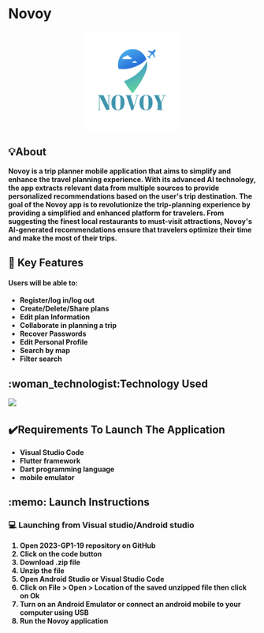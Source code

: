 # Novoy
<p align="center">
   <img src="https://github.com/Reemaalmansour/2023-GP1-19/blob/master/assets/logo.png" alt="Novoy logo" height="200" width="200">
</p>

<h2>💡About </h2>
<p><strong> 
Novoy is a trip planner mobile application that aims to simplify and enhance the travel planning experience. 
With its advanced AI technology, the app extracts relevant data from multiple sources to provide personalized recommendations based on the user's trip destination. 
The goal of the Novoy app is to revolutionize the trip-planning experience by providing a simplified and enhanced platform for travelers. 
From suggesting the finest local restaurants to must-visit attractions, Novoy's AI-generated recommendations ensure that travelers optimize their time and make the most of their trips.
<p> <strong>
  
<h2>🎯 Key Features </h2>
<h4>Users will be able to:</h4>
<ul>
<li> Register/log in/log out</li>
<li>Create/Delete/Share plans</li>
<li> Edit plan Information</li>
<li>Collaborate in planning a trip </li>
<li> Recover Passwords </li>
<li>Edit Personal Profile</li>
<li> Search by map</li>
<li> Filter search</li>
</ul>

<h2>:woman_technologist:Technology Used </h2>
<p>
  <a href="https://skillicons.dev">
    <img src="https://skillicons.dev/icons?i=flutter,dart&theme=light" />
  </a>
   

</p>  
<h2>✔️Requirements To Launch The Application</h2>
<ul>
<li> Visual Studio Code</li>
<li> Flutter framework </li>
<li> Dart programming language </li>
<li> mobile emulator </li>
</ul>
  
<h2>:memo: Launch Instructions</h2>
<h3>💻 Launching from Visual studio/Android studio</h3>
<ol>
<li> Open <strong>2023-GP1-19</strong> repository on GitHub</li>
<li> Click on the <strong> code</strong> button</li>
<li> Download <strong>.zip</strong> file</li>
<li> Unzip the file </li>
<li> Open <strong> Android Studio</strong> or <strong> Visual Studio Code</strong>  </li>
<li> Click on <strong> File > Open > Location</strong> of the saved unzipped file then click on Ok</li>
<li> Turn on an Android Emulator or connect an android mobile to your computer using USB </li>
<li> Run the <strong>Novoy </strong> application </li>
</ol>
